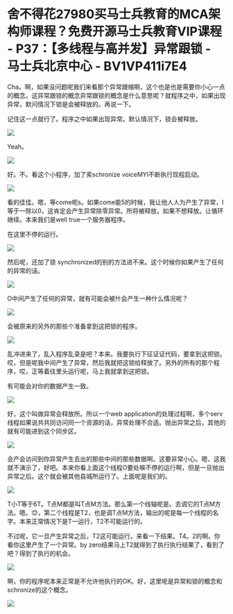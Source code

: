 # 舍不得花27980买马士兵教育的MCA架构师课程？免费开源马士兵教育VIP课程 - P37：【多线程与高并发】异常跟锁 - 马士兵北京中心 - BV1VP411i7E4

Cha。啊，如果没问题呢我们来看那个异常跟缩啊，这个也是也是需要你小心一点的概念。这异常跟锁的概念异常跟锁的概念是什么意思呢？就程序之中，如果出现异常，默问情况下锁是会被释放的。再说一下。

记住这一点就行了。程序之中如果出现异常。默认情况下，锁会被释放。

![](img/40cd827a12a07ecf663953877e22a099_1.png)

Yeah。

![](img/40cd827a12a07ecf663953877e22a099_3.png)

好。不。看这个小程序，加了索schronize voiceMYl不断执行现程启动。

![](img/40cd827a12a07ecf663953877e22a099_5.png)

看的佳佳。嗯，等come呢s。如果come能5的时候，我让他人人为产生了异常，I等于一除以0，这肯定会产生异常除零异常。所将被释放。如果不想释放。让循环继续。本来我们是well true一个服务器程序。

在这里不停的运行。

![](img/40cd827a12a07ecf663953877e22a099_7.png)

然后呢，还加了锁 synchronized的别的方法进不来。这个时候你如果产生了任何的异常的话。

![](img/40cd827a12a07ecf663953877e22a099_9.png)

O中间产生了任何的异常，就有可能会被什会产生一种什么情况呢？

![](img/40cd827a12a07ecf663953877e22a099_11.png)

会被原来的另外的那些个准备拿到这把锁的程序。

![](img/40cd827a12a07ecf663953877e22a099_13.png)

乱冲进来了，乱入程序乱录是吧？本来。我要执行下征证证代码，要拿到这把锁。哎，但是呢我中间产生了异常，然后我就把这锁给释放了。另外的所有的那个程序，哎，正等着往里头运行呢，马上我就拿到这把锁。

有可能会对你的数据产生一致。

![](img/40cd827a12a07ecf663953877e22a099_15.png)

好，这个叫做异常会释放所。所以一个web application的处理过程啊，多个serv线程如果说共共同访问同一个资源的话，异常处理不合适。抛出异常之后，其他的就有可能进到这个同步区。



![](img/40cd827a12a07ecf663953877e22a099_17.png)

会产会访问到你异常产生去出的那些中间的那些数据啊。这要非常小心。嗯，这我就不演示了，好吧。本来你看上面这个线程O要处嘛不停的运行啊，但是一旦抛出异常之后。这个就会被其他县城所运行了。上面呢是我们的。



![](img/40cd827a12a07ecf663953877e22a099_19.png)

T小T等于6T。T点M都是叫T点M方法。那么第一个线轴呢是。去调它的T点M方法。嗯。😊，第二个线程是T2，也是调T点M方法，输出的呢是每一个线程的名字。本来正常情况下是T一运行，T2不可能运行的。

不过呢，它一旦产生异常之后，T2这可能运行。来看一下结果。T4。2的啊。你看你这里产生了一个异常。by zero结果马上T2就得到了执行执行结果了，看到了吧？得到了执行的机会。



![](img/40cd827a12a07ecf663953877e22a099_21.png)

啊，你的程序呢本来正常是不允许他执行的OK。好，这里呢是异常和锁的概念和schronize的这个概念。



![](img/40cd827a12a07ecf663953877e22a099_23.png)